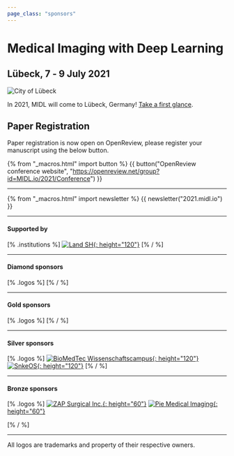 ```yaml
---
page_class: "sponsors"
---
```


<h1 class="midl">Medical&nbsp;Imaging with Deep&nbsp;Learning</h1>
<h2 class="midl">Lübeck, 7 ‑ 9 July 2021</h2>

<p class="primary-photo centered">
    <img alt="City of Lübeck" src="/images/midl_2021_luebeck.jpg">
</p>

In 2021, MIDL will come to Lübeck, Germany! [Take a first glance](/resources/teaser_slides.pdf)</a>.

## Paper Registration 

Paper registration is now open on OpenReview, please register your manuscript using the below button.

{% from "_macros.html" import button %}
{{ button("OpenReview conference website", "https://openreview.net/group?id=MIDL.io/2021/Conference") }}

---

{% from "_macros.html" import newsletter %}
{{ newsletter("2021.midl.io") }}

---

#### Supported by

[% .institutions %]
[![Land SH](/sponsors/land_sh.png){: height="120"}](https://www.schleswig-holstein.de/EN/)
[% / %]

---

#### Diamond sponsors

[% .logos %]
[% / %]

---

#### Gold sponsors

[% .logos %]
[% / %]

---

#### Silver sponsors

[% .logos %]
[![BioMedTec Wissenschaftscampus](/sponsors/bio_med_tec.png){: height="120"}](https://bio-med-tec.de)
[![SnkeOS](/sponsors/snke_os.png){: height="120"}](https://www.snkeos.com)
[% / %]

---

#### Bronze sponsors


[% .logos %]
[![ZAP Surgical Inc.](/sponsors/zap_surgical.png){: height="60"}](https://zapsurgical.com)
[![Pie Medical Imaging](/sponsors/pie_medical_imaging.png){: height="60"}](https://www.piemedicalimaging.com)


[% / %]

---

<p class="small">
    All logos are trademarks and property of their respective owners.
</p>